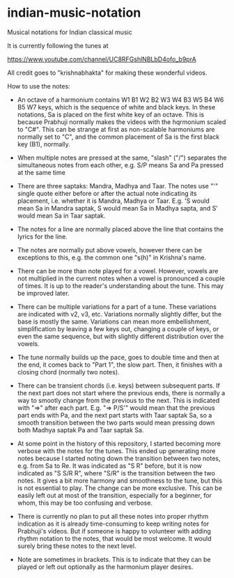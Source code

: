 # indian-music-notation
Musical notations for Indian classical music

It is currently following the tunes at

https://www.youtube.com/channel/UC8RFGshlNBLbD4ofo_b9prA

All credit goes to "krishnabhakta" for making these wonderful videos.

How to use the notes:

* An octave of a harmonium contains W1 B1 W2 B2 W3 W4 B3 W5 B4 W6 B5 W7 keys,
which is the sequence of white and black keys. In these notations, Sa is placed
on the first white key of an octave. This is because Prabhuji normally makes the
videos with the hqrmonium scaled to "C#". This can be strange at first as
non-scalable harmoniums are normally set to "C", and the common placement of Sa
is the first black key (B1), normally.

* When multiple notes are pressed at the same, "slash" ("/") separates the
simultaneous notes from each other, e.g. S/P means Sa and Pa pressed at the same
time

* There are three saptaks: Mandra, Madhya and Taar. The notes use "'" single
quote either before or after the actual note indicating its placement, i.e.
whether it is Mandra, Madhya or Taar. E.g. 'S would mean Sa in Mandra saptak, S
would mean Sa in Madhya sapta, and S' would mean Sa in Taar saptak.

* The notes for a line are normally placed above the line that contains the
lyrics for the line.

* The notes are normally put above vowels, however there can be exceptions to
this, e.g. the common one "s(h)" in Krishna's name.

* There can be more than note played for a vowel. However, vowels are not
multiplied in the current notes when a vowel is pronounced a couple of times. It
is up to the reader's understanding about the tune. This may be improved later.

* There can be multiple variations for a part of a tune. These variations are
indicated with v2, v3, etc. Variations normally slightly differ, but the base is
mostly the same. Variations can mean more embellishment, simplification by
leaving a few keys out, changing a couple of keys, or even the same sequence,
but with slightly different distribution over the vowels.

* The tune normally builds up the pace, goes to double time and then at the end,
it comes back to "Part 1", the slow part. Then, it finishes with a closing chord
(normally two notes).

* There can be transient chords (i.e. keys) between subsequent parts. If the
next part does not start where the previous ends, there is normally a way to
smootly change from the previous to the next. This is indicated with "=>" after
each part. E.g. "=> P/S'" would mean that the previous part ends with Pa, and
the next part starts with Taar saptak Sa, so a smooth transition between the two
parts would mean pressing down both Madhya saptak Pa and Taar saptak Sa.

* At some point in the history of this repository, I started becoming more
verbose with the notes for the tunes. This ended up generating more notes
because I started noting down the transition between two notes, e.g. from Sa to
Re. It was indicated as "S R" before, but it is now indicated as "S S/R R",
where "S/R" is the transition between the two notes. It gives a bit more harmony
and smoothness to the tune, but this is not essential to play. The change can be
more exclusive. This can be easily left out at most of the transition,
especially for a beginner, for whom, this may be too confusing and verbose.

* There is currently no plan to put all these notes into proper rhythm
indication as it is already time-consuming to keep writing notes for Prabhuji's
videos. But if someone is happy to volunteer with adding rhythm notation to the
notes, that would be most welcome. It would surely bring these notes to the next
level.

* Note are sometimes in brackets. This is to indicate that they can be played or
left out optionally as the harmonium player desires.
